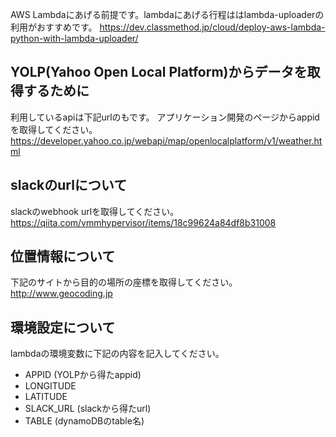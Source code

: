 AWS Lambdaにあげる前提です。lambdaにあげる行程ははlambda-uploaderの利用がおすすめです。
https://dev.classmethod.jp/cloud/deploy-aws-lambda-python-with-lambda-uploader/

## YOLP(Yahoo Open Local Platform)からデータを取得するために
利用しているapiは下記urlのもです。
アプリケーション開発のページからappidを取得してください。
https://developer.yahoo.co.jp/webapi/map/openlocalplatform/v1/weather.html

## slackのurlについて
slackのwebhook urlを取得してください。
https://qiita.com/vmmhypervisor/items/18c99624a84df8b31008

## 位置情報について
下記のサイトから目的の場所の座標を取得してください。
http://www.geocoding.jp

## 環境設定について
lambdaの環境変数に下記の内容を記入してください。
+ APPID (YOLPから得たappid)
+ LONGITUDE
+ LATITUDE
+ SLACK_URL (slackから得たurl)
+ TABLE (dynamoDBのtable名)